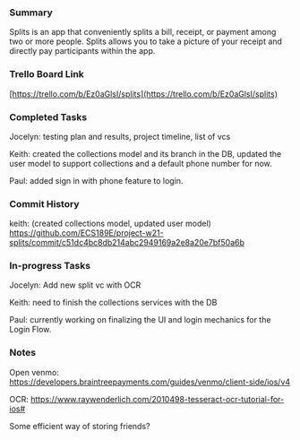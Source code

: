 ### Summary

Splits is an app that conveniently splits a bill, receipt, or payment among two or more people. Splits allows you to take a picture of your receipt and directly pay participants within the app.


### Trello Board Link

[https://trello.com/b/Ez0aGlsI/splits](https://trello.com/b/Ez0aGlsI/splits)


### Completed Tasks
Jocelyn: testing plan and results, project timeline, list of vcs

Keith: created the collections model and its branch in the DB, updated the user model to support collections and a default phone number for now.

Paul: added sign in with phone feature to login.

### Commit History
keith: (created collections model, updated user model) https://github.com/ECS189E/project-w21-splits/commit/c51dc4bc8db214abc2949169a2e8a20e7bf50a6b


### In-progress Tasks
Jocelyn: Add new split vc with OCR

Keith: need to finish the collections services with the DB

Paul: currently working on finalizing the UI and login mechanics for the Login Flow.

### Notes
Open venmo: https://developers.braintreepayments.com/guides/venmo/client-side/ios/v4

OCR: https://www.raywenderlich.com/2010498-tesseract-ocr-tutorial-for-ios#

Some efficient way of storing friends? 

